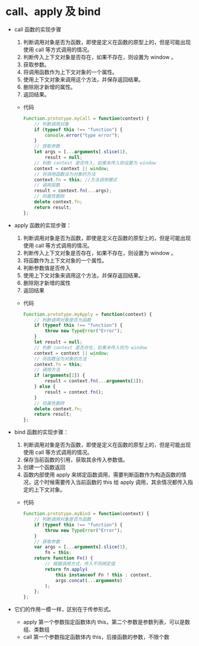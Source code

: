 # call、apply 及 bind

- call 函数的实现步骤
    1. 判断调用对象是否为函数，即使是定义在函数的原型上的，但是可能出现使用 call 等方式调用的情况。
    2. 判断传入上下文对象是否存在，如果不存在，则设置为 window 。
    3. 获取参数。
    4. 将调用函数作为上下文对象的一个属性。
    5. 使用上下文对象来调用这个方法，并保存返回结果。
    6. 删除刚才新增的属性。
    7. 返回结果。
    - 代码

        ```js
        Function.prototype.myCall = function(context) {
            // 判断调用对象
            if (typeof this !== "function") {
                console.error("type error");
            }
            // 获取参数
            let args = [...arguments].slice(1),
                result = null;
            // 判断 context 是否传入，如果未传入则设置为 window
            context = context || window;
            // 将调用函数设为对象的方法
            context.fn = this; //方法调用模式
            // 调用函数
            result = context.fn(...args);
            // 将属性删除
            delete context.fn;
            return result;
        };
        ```

- apply 函数的实现步骤：
    1. 判断调用对象是否为函数，即使是定义在函数的原型上的，但是可能出现使用 call 等方式调用的情况。
    2. 判断传入上下文对象是否存在，如果不存在，则设置为 window 。
    3. 将函数作为上下文对象的一个属性。
    4. 判断参数值是否传入
    5. 使用上下文对象来调用这个方法，并保存返回结果。
    6. 删除刚才新增的属性
    7. 返回结果
    - 代码

        ```js
        Function.prototype.myApply = function(context) {
            // 判断调用对象是否为函数
            if (typeof this !== "function") {
                throw new TypeError("Error");
            }
            let result = null;
            // 判断 context 是否存在，如果未传入则为 window
            context = context || window;
            // 将函数设为对象的方法
            context.fn = this;
            // 调用方法
            if (arguments[1]) {
                result = context.fn(...arguments[1]);
            } else {
                result = context.fn();
            }
            // 将属性删除
            delete context.fn;
            return result;
        };
        ```

- bind 函数的实现步骤：
    1. 判断调用对象是否为函数，即使是定义在函数的原型上的，但是可能出现使用 call 等方式调用的情况。
    2. 保存当前函数的引用，获取其余传入参数值。
    3. 创建一个函数返回
    4. 函数内部使用 apply 来绑定函数调用，需要判断函数作为构造函数的情况，这个时候需要传入当前函数的 this 给 apply 调用，其余情况都传入指定的上下文对象。
    - 代码

        ```js
        Function.prototype.myBind = function(context) {
            // 判断调用对象是否为函数
            if (typeof this !== "function") {
                throw new TypeError("Error");
            }
            // 获取参数
            var args = [...arguments].slice(1),
                fn = this;
            return function Fn() {
                // 根据调用方式，传入不同绑定值
                return fn.apply(
                    this instanceof Fn ? this : context,
                    args.concat(...arguments)
                );
            };
        };
        ```

- 它们的作用一模一样，区别在于传参形式。
    - apply 第一个参数指定函数体内 this，第二个参数是参数列表，可以是数组、类数组
    - call 第一个参数指定函数体内 this，后接函数的参数，不限个数